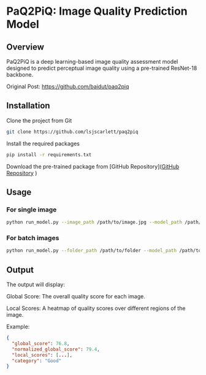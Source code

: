 # PaQ2PiQ: Image Quality Prediction Model

## Overview
PaQ2PiQ is a deep learning-based image quality assessment model designed to predict perceptual image quality using a pre-trained ResNet-18 backbone. 

Original Post: https://github.com/baidut/paq2piq
## Installation
Clone the project from Git
```bash
git clone https://github.com/lsjscarlett/paq2piq
```
Install the required packages
```bash
pip install -r requirements.txt
```
Download the pre-trained package from  [GitHub Repository]([GitHub Repository](https://github.com/your-repo) 
) 

## Usage
### For single image
``` bash
python run_model.py --image_path /path/to/image.jpg --model_path /path/to/pretrained_model.pth
```
### For batch images
``` bash
python run_model.py --folder_path /path/to/folder --model_path /path/to/pretrained_model.pth
```

## Output
The output will display:

Global Score: The overall quality score for each image.

Local Scores: A heatmap of quality scores over different regions of the image.

Example:
```json
{
  "global_score": 76.8,
  "normalized_global_score": 79.4,
  "local_scores": [...],
  "category": "Good"
}

